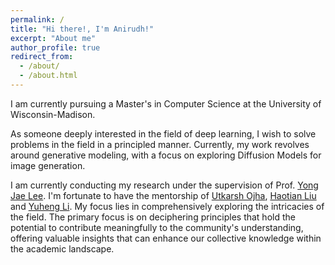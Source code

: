 ```yaml
---
permalink: /
title: "Hi there!, I'm Anirudh!"
excerpt: "About me"
author_profile: true
redirect_from: 
  - /about/
  - /about.html
---
```


I am currently pursuing a Master's in Computer Science at the University of Wisconsin-Madison. 

As someone deeply interested in the field of deep learning, I wish to solve problems in the field in a principled manner. Currently, my work revolves around generative modeling, with a focus on exploring Diffusion Models for image generation. 

I am currently conducting my research under the supervision of Prof. [Yong Jae Lee](https://pages.cs.wisc.edu/~yongjaelee/). I'm fortunate to have the mentorship of [Utkarsh Ojha](https://utkarshojha.github.io/), [Haotian Liu](https://hliu.cc/) and [Yuheng Li](https://yuheng-li.github.io/). My focus lies in comprehensively exploring the intricacies of the field. The primary focus is on deciphering principles that hold the potential to contribute meaningfully to the community's understanding, offering valuable insights that can enhance our collective knowledge within the academic landscape.

